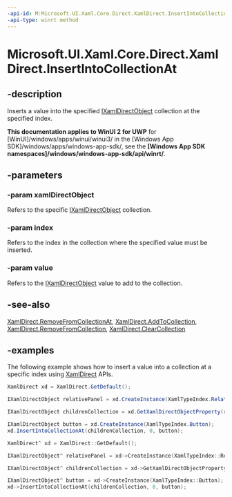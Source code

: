```yaml
---
-api-id: M:Microsoft.UI.Xaml.Core.Direct.XamlDirect.InsertIntoCollectionAt(Microsoft.UI.Xaml.Core.Direct.IXamlDirectObject,System.UInt32,Microsoft.UI.Xaml.Core.Direct.IXamlDirectObject)
-api-type: winrt method
---
```


<!-- Method syntax.
public void XamlDirect.InsertIntoCollectionAt(IXamlDirectObject xamlDirectObject, UInt32 index, IXamlDirectObject value)
-->

# Microsoft.UI.Xaml.Core.Direct.XamlDirect.InsertIntoCollectionAt

## -description
Inserts a value into the specified [IXamlDirectObject](ixamldirectobject.md) collection at the specified index.

**This documentation applies to WinUI 2 for UWP** for [WinUI]/windows/apps/winui/winui3/ in the [Windows App SDK]/windows/apps/windows-app-sdk/, see the **[Windows App SDK namespaces]/windows/windows-app-sdk/api/winrt/**.

## -parameters
### -param xamlDirectObject
Refers to the specific [IXamlDirectObject](ixamldirectobject.md) collection.

### -param index
Refers to the index in the collection where the specified value must be inserted.

### -param value
Refers to the [IXamlDirectObject](ixamldirectobject.md) value to add to the collection.

## -see-also

[XamlDirect.RemoveFromCollectionAt](xamldirect_removefromcollectionat_1024397129.md), [XamlDirect.AddToCollection](xamldirect_addtocollection_851707875.md), [XamlDirect.RemoveFromCollection](removefromcollection_1992847812.md), [XamlDirect.ClearCollection](xamldirect_clearcollection_581345531.md)

## -examples
The following example shows how to insert a value into a collection at a specific index using [XamlDirect](xamldirect.md) APIs.

```C#
XamlDirect xd = XamlDirect.GetDefault();

IXamlDirectObject relativePanel = xd.CreateInstance(XamlTypeIndex.RelativePanel);

IXamlDirectObject childrenCollection = xd.GetXamlDirectObjectProperty(relativePanel, XamlPropertyIndex.Panel_Children);

IXamlDirectObject button = xd.CreateInstance(XamlTypeIndex.Button);
xd.InsertIntoCollectionAt(childrenCollection, 0, button);
```

```CPP
XamlDirect^ xd = XamlDirect::GetDefault();

IXamlDirectObject^ relativePanel = xd->CreateInstance(XamlTypeIndex::RelativePanel);

IXamlDirectObject^ childrenCollection = xd->GetXamlDirectObjectProperty(relativePanel, XamlPropertyIndex::Panel_Children);

IXamlDirectObject^ button = xd->CreateInstance(XamlTypeIndex::Button);
xd->InsertIntoCollectionAt(childrenCollection, 0, button);
```
